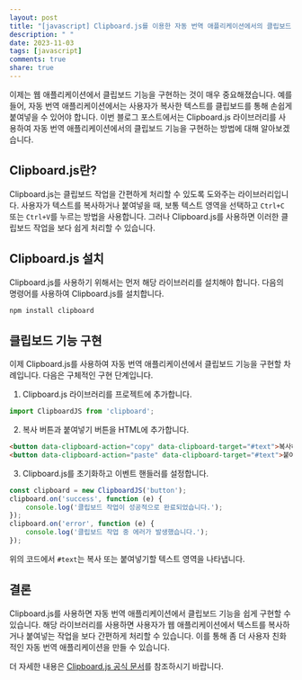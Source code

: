 ```yaml
---
layout: post
title: "[javascript] Clipboard.js를 이용한 자동 번역 애플리케이션에서의 클립보드 기능 구현 방법"
description: " "
date: 2023-11-03
tags: [javascript]
comments: true
share: true
---
```


이제는 웹 애플리케이션에서 클립보드 기능을 구현하는 것이 매우 중요해졌습니다. 예를 들어, 자동 번역 애플리케이션에서는 사용자가 복사한 텍스트를 클립보드를 통해 손쉽게 붙여넣을 수 있어야 합니다. 이번 블로그 포스트에서는 Clipboard.js 라이브러리를 사용하여 자동 번역 애플리케이션에서의 클립보드 기능을 구현하는 방법에 대해 알아보겠습니다.

## Clipboard.js란?

Clipboard.js는 클립보드 작업을 간편하게 처리할 수 있도록 도와주는 라이브러리입니다. 사용자가 텍스트를 복사하거나 붙여넣을 때, 보통 텍스트 영역을 선택하고 `Ctrl+C` 또는 `Ctrl+V`를 누르는 방법을 사용합니다. 그러나 Clipboard.js를 사용하면 이러한 클립보드 작업을 보다 쉽게 처리할 수 있습니다.

## Clipboard.js 설치

Clipboard.js를 사용하기 위해서는 먼저 해당 라이브러리를 설치해야 합니다. 다음의 명령어를 사용하여 Clipboard.js를 설치합니다.

```javascript
npm install clipboard
```

## 클립보드 기능 구현

이제 Clipboard.js를 사용하여 자동 번역 애플리케이션에서 클립보드 기능을 구현할 차례입니다. 다음은 구체적인 구현 단계입니다.

1. Clipboard.js 라이브러리를 프로젝트에 추가합니다.

```javascript
import ClipboardJS from 'clipboard';
```

2. 복사 버튼과 붙여넣기 버튼을 HTML에 추가합니다.

```html
<button data-clipboard-action="copy" data-clipboard-target="#text">복사하기</button>
<button data-clipboard-action="paste" data-clipboard-target="#text">붙여넣기</button>
```

3. Clipboard.js를 초기화하고 이벤트 핸들러를 설정합니다.

```javascript
const clipboard = new ClipboardJS('button');
clipboard.on('success', function (e) {
    console.log('클립보드 작업이 성공적으로 완료되었습니다.');
});
clipboard.on('error', function (e) {
    console.log('클립보드 작업 중 에러가 발생했습니다.');
});
```

위의 코드에서 `#text`는 복사 또는 붙여넣기할 텍스트 영역을 나타냅니다.

## 결론

Clipboard.js를 사용하면 자동 번역 애플리케이션에서 클립보드 기능을 쉽게 구현할 수 있습니다. 해당 라이브러리를 사용하면 사용자가 웹 애플리케이션에서 텍스트를 복사하거나 붙여넣는 작업을 보다 간편하게 처리할 수 있습니다. 이를 통해 좀 더 사용자 친화적인 자동 번역 애플리케이션을 만들 수 있습니다.

더 자세한 내용은 [Clipboard.js 공식 문서](https://clipboardjs.com/)를 참조하시기 바랍니다.